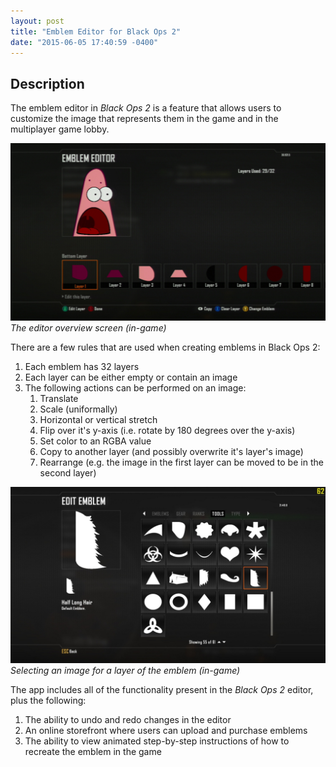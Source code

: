 ```yaml
---
layout: post
title: "Emblem Editor for Black Ops 2"
date: "2015-06-05 17:40:59 -0400"
---
```


## Description

The emblem editor in *Black Ops 2* is a feature that allows users to customize the image that represents them in the game and in the multiplayer game lobby.

![](/assets/ee-overview.jpg)
*The editor overview screen (in-game)*

There are a few rules that are used when creating emblems in Black Ops 2:

1. Each emblem has 32 layers
2. Each layer can be either empty or contain an image
3. The following actions can be performed on an image:
    1. Translate
    2. Scale (uniformally)
    3. Horizontal or vertical stretch
    4. Flip over it's y-axis (i.e. rotate by 180 degrees over the y-axis)
    5. Set color to an RGBA value
    6. Copy to another layer (and possibly overwrite it's layer's image)
    7. Rearrange (e.g. the image in the first layer can be moved to be in the second layer)

![](/assets/ee-edit-layer.jpg)
*Selecting an image for a layer of the emblem (in-game)*

The app includes all of the functionality present in the *Black Ops 2* editor, plus the following:

1. The ability to undo and redo changes in the editor
2. An online storefront where users can upload and purchase emblems 
3. The ability to view animated step-by-step instructions of how to recreate the emblem in the game
